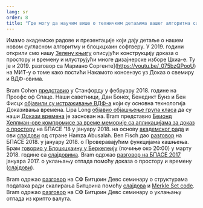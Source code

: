 ```yaml
---
lang: sr
order: 8
title: "Где могу да научим више о техничким детаљима вашег алгоритма сагласности?"
---
```


Имамо академске радове и презентације који дају детаље о нашем новом сугласном алгоритму и блоцкцхаин софтверу.
У 2019. години открили смо нашу [Зелену књигу](https://www.chia.net/assets/ChiaGreenPaper.pdf) описујући конструкцију доказа о простору и времену и илуструјући многе дизајнерске изборе Цхиа-е.
Ту је и 2019. разговор са Мариано Соргенте](https://youtu.be/_075bzQPooU)
на МИТ-у о томе како постићи Накамото консензус уз Доказ о свемиру и ВДФ-овима.

Bram Cohen [представио](https://www.youtube.com/watch?v=2Zlcgt8FVz4) у Станфорду у фебруару 2018. године на Проофс оф Спаце. Наши саветници, Дан Бонех, Бенедикт Бунз и Бен Фисцх [објавили су истраживање ВДФ-а](https://eprint.iacr.org/2018/712.pdf) који су основна технологија Доказивања времена.
Lipa Long [објавио објашњење група класа](https://github.com/Chia-Network/vdf-competition/blob/master/classgroups.pdf) да су наши [Докази времена](https://eprint.iacr.org/2018/627.pdf) је заснован на. Bram представио [Беионд Хеллман-ове компромисе за време меморије са апликацијама за доказ о простору](https://www.youtube.com/watch?v=iqxkO7C-cyk) на БПАСЕ '18 у јануару 2018. на основу [академског рада](https://eprint.iacr.org/2017/893) и ови [слајдови](https://view.publitas.com/chia-network/pbase18slides/page/1) од стране Hamza Abusalah. Ben Fisch дао [разговор](https://www.youtube.com/watch?v=qUoagL7OZ1k&feature=youtu.be) на БПАСЕ 2018. у јануару 2018. о Проверавајућим функцијама кашњења. Брам [говорио у Блоцкцхаину у Беркелеију](https://www.facebook.com/BlockchainatBerkeley/videos/2006069823011271/) (почиње око 20:00) у марту 2018. године са [слајдовима](https://cyber.stanford.edu/sites/g/files/sbiybj9936/f/bramcohen.pdf). Bram одржао [разговор на БПАСЕ 2017](https://www.youtube.com/watch?v=aYG0NxoG7yw) јануара 2017. о уклањању отпада помоћу доказа о простору и времену ([слајдови](https://cyber.stanford.edu/sites/g/files/sbiybj9936/f/bramcohen.pdf)).

Bram одржао [разговор](https://www.youtube.com/watch?v=zZaB4hM8SQ4) на СФ Битцоин Девс семинару о структурама података ради скалирања Битцоина помоћу [слајдова](https://view.publitas.com/chia-network/bitcoin_data_structures/) и [Merkle Set code](https://github.com/bramcohen/MerkleSet). Bram одржао [разговор](https://www.youtube.com/watch?v=zZaB4hM8SQ4) на СФ Битцоин Девс семинару о уклањању отпада из крипто валута.
